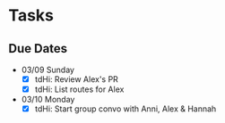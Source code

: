# Tasks

## Due Dates

- 03/09 Sunday
  - [x] tdHi: Review Alex's PR
  - [x] tdHi: List routes for Alex
- 03/10 Monday
  - [x] tdHi: Start group convo with Anni, Alex & Hannah
